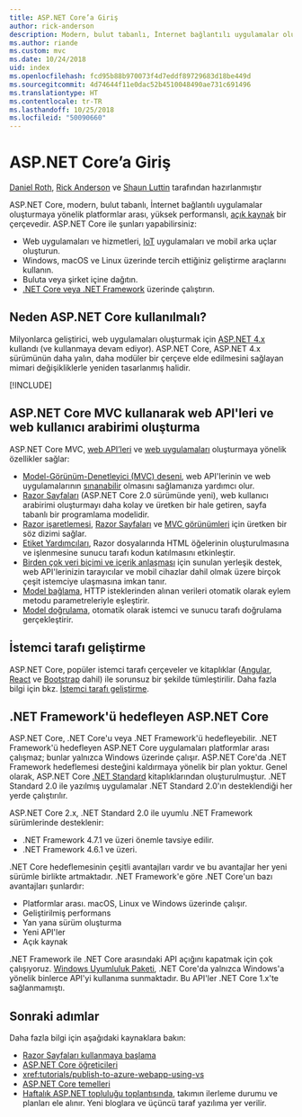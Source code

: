 ```yaml
---
title: ASP.NET Core’a Giriş
author: rick-anderson
description: Modern, bulut tabanlı, İnternet bağlantılı uygulamalar oluşturmaya yönelik platformlar arası, yüksek performanslı, açık kaynak bir çerçeve olan ASP.NET Core’a giriş yapın.
ms.author: riande
ms.custom: mvc
ms.date: 10/24/2018
uid: index
ms.openlocfilehash: fcd95b88b970073f4d7eddf89729683d18be449d
ms.sourcegitcommit: 4d74644f11e0dac52b4510048490ae731c691496
ms.translationtype: HT
ms.contentlocale: tr-TR
ms.lasthandoff: 10/25/2018
ms.locfileid: "50090660"
---
```

# <a name="introduction-to-aspnet-core"></a>ASP.NET Core’a Giriş

[Daniel Roth](https://github.com/danroth27), [Rick Anderson](https://twitter.com/RickAndMSFT) ve [Shaun Luttin](https://twitter.com/dicshaunary) tarafından hazırlanmıştır

ASP.NET Core, modern, bulut tabanlı, İnternet bağlantılı uygulamalar oluşturmaya yönelik platformlar arası, yüksek performanslı, [açık kaynak](https://github.com/aspnet/home) bir çerçevedir. ASP.NET Core ile şunları yapabilirsiniz:

* Web uygulamaları ve hizmetleri, [IoT](https://www.microsoft.com/internet-of-things/) uygulamaları ve mobil arka uçlar oluşturun.
* Windows, macOS ve Linux üzerinde tercih ettiğiniz geliştirme araçlarını kullanın.
* Buluta veya şirket içine dağıtın.
* [.NET Core veya .NET Framework](/dotnet/articles/standard/choosing-core-framework-server) üzerinde çalıştırın.

## <a name="why-use-aspnet-core"></a>Neden ASP.NET Core kullanılmalı?

Milyonlarca geliştirici, web uygulamaları oluşturmak için [ASP.NET 4.x](/aspnet/overview) kullandı (ve kullanmaya devam ediyor). ASP.NET Core, ASP.NET 4.x sürümünün daha yalın, daha modüler bir çerçeve elde edilmesini sağlayan mimari değişikliklerle yeniden tasarlanmış halidir.

[!INCLUDE[](~/includes/benefits.md)]

## <a name="build-web-apis-and-web-ui-using-aspnet-core-mvc"></a>ASP.NET Core MVC kullanarak web API'leri ve web kullanıcı arabirimi oluşturma

ASP.NET Core MVC, [web API’leri](xref:tutorials/index#build-web-apis) ve [web uygulamaları](xref:tutorials/index#build-web-apps) oluşturmaya yönelik özellikler sağlar:

* [Model-Görünüm-Denetleyici (MVC) deseni](xref:mvc/overview), web API'lerinin ve web uygulamalarının [sınanabilir](xref:test/index) olmasını sağlamanıza yardımcı olur.
* [Razor Sayfaları](xref:razor-pages/index) (ASP.NET Core 2.0 sürümünde yeni), web kullanıcı arabirimi oluşturmayı daha kolay ve üretken bir hale getiren, sayfa tabanlı bir programlama modelidir.
* [Razor işaretlemesi](xref:mvc/views/razor), [Razor Sayfaları](xref:razor-pages/index) ve [MVC görünümleri](xref:mvc/views/overview) için üretken bir söz dizimi sağlar.
* [Etiket Yardımcıları](xref:mvc/views/tag-helpers/intro), Razor dosyalarında HTML öğelerinin oluşturulmasına ve işlenmesine sunucu tarafı kodun katılmasını etkinleştir.
* [Birden çok veri biçimi ve içerik anlaşması](xref:web-api/advanced/formatting) için sunulan yerleşik destek, web API'lerinizin tarayıcılar ve mobil cihazlar dahil olmak üzere birçok çeşit istemciye ulaşmasına imkan tanır.
* [Model bağlama](xref:mvc/models/model-binding), HTTP isteklerinden alınan verileri otomatik olarak eylem metodu parametreleriyle eşleştirir.
* [Model doğrulama](xref:mvc/models/validation), otomatik olarak istemci ve sunucu tarafı doğrulama gerçekleştirir.

## <a name="client-side-development"></a>İstemci tarafı geliştirme

ASP.NET Core, popüler istemci tarafı çerçeveler ve kitaplıklar ([Angular](xref:spa/angular), [React](xref:spa/react) ve [Bootstrap](https://getbootstrap.com/) dahil) ile sorunsuz bir şekilde tümleştirilir. Daha fazla bilgi için bkz. [İstemci tarafı geliştirme](xref:client-side/index).

<a name="target-framework"></a>

## <a name="aspnet-core-targeting-net-framework"></a>.NET Framework'ü hedefleyen ASP.NET Core

ASP.NET Core, .NET Core'u veya .NET Framework'ü hedefleyebilir. .NET Framework'ü hedefleyen ASP.NET Core uygulamaları platformlar arası çalışmaz; bunlar yalnızca Windows üzerinde çalışır. ASP.NET Core'da .NET Framework hedeflemesi desteğini kaldırmaya yönelik bir plan yoktur. Genel olarak, ASP.NET Core [.NET Standard](/dotnet/standard/net-standard) kitaplıklarından oluşturulmuştur. .NET Standard 2.0 ile yazılmış uygulamalar .NET Standard 2.0'ın desteklendiği her yerde çalıştırılır.

ASP.NET Core 2.x, .NET Standard 2.0 ile uyumlu .NET Framework sürümlerinde desteklenir:

* .NET Framework 4.7.1 ve üzeri önemle tavsiye edilir.
* .NET Framework 4.6.1 ve üzeri.

.NET Core hedeflemesinin çeşitli avantajları vardır ve bu avantajlar her yeni sürümle birlikte artmaktadır. .NET Framework'e göre .NET Core'un bazı avantajları şunlardır:

* Platformlar arası. macOS, Linux ve Windows üzerinde çalışır.
* Geliştirilmiş performans
* Yan yana sürüm oluşturma
* Yeni API'ler
* Açık kaynak

.NET Framework ile .NET Core arasındaki API açığını kapatmak için çok çalışıyoruz. [Windows Uyumluluk Paketi](/dotnet/core/porting/windows-compat-pack), .NET Core'da yalnızca Windows'a yönelik binlerce API'yi kullanıma sunmaktadır. Bu API'ler .NET Core 1.x'te sağlanmamıştı.

## <a name="next-steps"></a>Sonraki adımlar

Daha fazla bilgi için aşağıdaki kaynaklara bakın:

* [Razor Sayfaları kullanmaya başlama](xref:tutorials/razor-pages/razor-pages-start)
* [ASP.NET Core öğreticileri](xref:tutorials/index)
* <xref:tutorials/publish-to-azure-webapp-using-vs>
* [ASP.NET Core temelleri](xref:fundamentals/index)
* [Haftalık ASP.NET topluluğu toplantısında](https://live.asp.net/), takımın ilerleme durumu ve planları ele alınır. Yeni bloglara ve üçüncü taraf yazılıma yer verilir.
